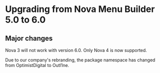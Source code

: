 # Upgrading from Nova Menu Builder 5.0 to 6.0

## Major changes

Nova 3 will not work with version 6.0. Only Nova 4 is now supported.

Due to our company's rebranding, the package namespace has changed from OptimistDigital to Outl1ne.
